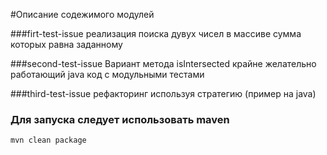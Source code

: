 #Описание содежимого модулей

###firt-test-issue
реализация поиска дувух чисел в массиве сумма которых равна заданному

###second-test-issue
Вариант метода isIntersected крайне желательно работающий java код с модульными тестами 

###third-test-issue
рефакторинг используя стратегию (пример на java)

### Для запуска следует использовать maven
    mvn clean package
